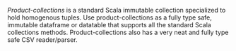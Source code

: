 *Product-collections* is a standard Scala immutable collection specialized to hold homogenous tuples.
Use product-collections as a fully type safe, immutable dataframe or datatable that supports all the standard Scala collections methods.
Product-collections also has a very neat and fully type safe CSV reader/parser.
